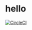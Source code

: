 # hello
[![CircleCI](https://circleci.com/gh/koumei11/hello/tree/main.svg?style=svg)](https://circleci.com/gh/koumei11/hello/tree/main)

